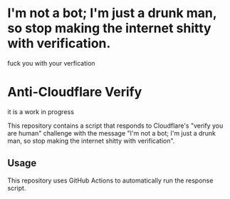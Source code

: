 # I'm not a bot; I'm just a drunk man, so stop making the internet shitty with verification.
fuck you with your verfication

# Anti-Cloudflare Verify
it is a work in progress

This repository contains a script that responds to Cloudflare's "verify you are human" challenge with the message "I'm not a bot; I'm just a drunk man, so stop making the internet shitty with verification".

## Usage

This repository uses GitHub Actions to automatically run the response script.
